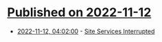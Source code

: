 # [Published on 2022-11-12](index.md)

* [2022-11-12, 04:02:00](https://soylentnews.org/article.pl?sid=22/11/12/041241&from=rss) - [Site Services Interrupted](https://soylentnews.org/article.pl?sid=22/11/12/041241&from=rss)
